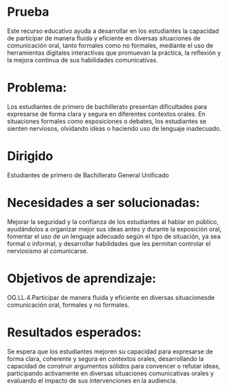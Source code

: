# Prueba
Este recurso educativo ayuda a desarrollar en los estudiantes la capacidad de participar de manera fluida y eficiente en diversas situaciones de comunicación oral, tanto formales como no formales, mediante el uso de herramientas digitales interactivas que promuevan la práctica, la reflexión y la mejora continua de sus habilidades comunicativas.
# Problema:
Los estudiantes de primero de bachillerato presentan dificultades para expresarse de forma clara y segura en diferentes contextos orales. En situaciones formales como exposiciones o debates, los estudiantes se sienten nerviosos, olvidando ideas o haciendo uso de lenguaje inadecuado.
# Dirigido
Estudiantes de primero de Bachillerato General Unificado
# Necesidades a ser solucionadas: 
Mejorar la seguridad y la confianza de los estudiantes al hablar en público, ayudándolos a organizar mejor sus ideas antes y durante la exposición oral, fomentar el uso de un lenguaje adecuado según el tipo de situación, ya sea formal o informal, y desarrollar habilidades que les permitan controlar el nerviosismo al comunicarse.
# Objetivos de aprendizaje:
OG.LL.4.Participar de manera fluida y eficiente en diversas situacionesde comunicación oral, formales y no formales.
# Resultados esperados:
Se espera que los estudiantes mejoren su capacidad para expresarse de forma clara, coherente y segura en contextos orales, desarrollando la capacidad de construir argumentos sólidos para convencer o refutar ideas, participando activamente en diversas situaciones comunicativas orales y evaluando el impacto de sus intervenciones en la audiencia.
